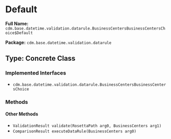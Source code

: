 # Default

**Full Name:** `cdm.base.datetime.validation.datarule.BusinessCentersBusinessCentersChoice$Default`

**Package:** `cdm.base.datetime.validation.datarule`

## Type: Concrete Class

### Implemented Interfaces

- `cdm.base.datetime.validation.datarule.BusinessCentersBusinessCentersChoice`

### Methods

#### Other Methods

- `ValidationResult validate(RosettaPath arg0, BusinessCenters arg1)`
- `ComparisonResult executeDataRule(BusinessCenters arg0)`

